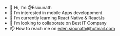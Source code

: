 - 👋 Hi, I’m @Esiounath
- 👀 I’m interested in mobile Apps developpment
- 🌱 I’m currently learning React Native & ReactJs 
- 💞️ I’m looking to collaborate on Best IT Company
- 📫 How to reach me on eden.siounath@hotmail.com 


